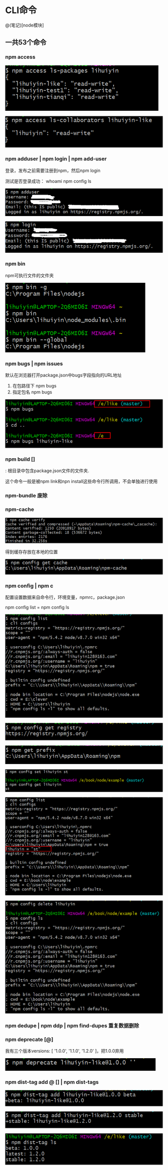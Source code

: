 # CLI命令

@(笔记)[node模块]

一共53个命令
-------------------

### npm access

![npm](https://github.com/lhywell/book/blob/master/node/img/400.png)

![npm](https://github.com/lhywell/book/blob/master/node/img/401.png)

### npm adduser | npm login | npm add-user 
登录，发布之前需要注册到npm，然后npm login

测试是否登录成功：
whoami
npm config ls

![npm](https://github.com/lhywell/book/blob/master/node/img/402.png)

![npm](https://github.com/lhywell/book/blob/master/node/img/403.png)

### npm bin
npm可执行文件的文件夹

![npm](https://github.com/lhywell/book/blob/master/node/img/404.png)

### npm bugs | npm issues
默认在浏览器打开package.json中bugs字段指向的URL地址
1. 在包路径下 npm bugs
2. 指定包名 npm bugs <package>

![npm](https://github.com/lhywell/book/blob/master/node/img/405.png)

### npm build \[<package-folder>\]
<package-folder>: 根目录中包含package.json文件的文件夹.

这个命令一般是被npm link和npn install这些命令行所调用，不会单独进行使用


### npm-bundle 废除

### npm-cache

![npm](https://github.com/lhywell/book/blob/master/node/img/406.png)

得到缓存存放在本地的位置

![npm](https://github.com/lhywell/book/blob/master/node/img/407.png)

### npm config | npm c
配置设置数据来自命令行，环境变量，npmrc，package.json

npm config list = npm config ls

![npm](https://github.com/lhywell/book/blob/master/node/img/408.png)

![npm](https://github.com/lhywell/book/blob/master/node/img/409.png)

![npm](https://github.com/lhywell/book/blob/master/node/img/410.png)

![npm](https://github.com/lhywell/book/blob/master/node/img/411.png)

![npm](https://github.com/lhywell/book/blob/master/node/img/412.png)

![npm](https://github.com/lhywell/book/blob/master/node/img/413.png)


### npm dedupe | npm ddp | npm find-dupes  重复数据删除


### npm deprecate <pkg>[@<version>] <message> 
我有三个版本versions: [ '1.0.0', '1.1.0', '1.2.0' ]，把1.0.0弃用

![npm](https://github.com/lhywell/book/blob/master/node/img/414.png)



### npm dist-tag add <pkg>@<version> [<tag>] | npm dist-tags

![npm](https://github.com/lhywell/book/blob/master/node/img/415.png)

![npm](https://github.com/lhywell/book/blob/master/node/img/416.png)

![npm](https://github.com/lhywell/book/blob/master/node/img/417.png)
